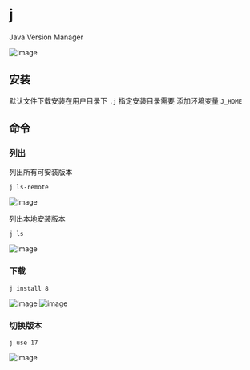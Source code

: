 # j
Java Version  Manager

![image](https://user-images.githubusercontent.com/56473277/228444767-6cc15881-69a6-4ed1-8b30-f7c19413fde0.png)


## 安装
  默认文件下载安装在用户目录下 ```.j```
  指定安装目录需要 添加环境变量 ```J_HOME```
## 命令

### 列出

列出所有可安装版本
```
j ls-remote
```
![image](https://user-images.githubusercontent.com/56473277/228444893-1ae5779e-74a2-4884-9c7d-09aa533d644e.png)

列出本地安装版本
```
j ls
```
![image](https://user-images.githubusercontent.com/56473277/228177030-defae4d2-77ba-4ded-9598-953330ac6cd8.png)

### 下载
```
j install 8
```
![image](https://user-images.githubusercontent.com/56473277/228178315-9491c998-c839-441f-8d5e-78578273f57c.png)
![image](https://user-images.githubusercontent.com/56473277/228178398-59382b04-ae1d-443a-9e20-ba41ab65ae7c.png)

### 切换版本
```
j use 17
```
![image](https://user-images.githubusercontent.com/56473277/228178562-509f752f-134e-4b44-b220-26ed7fc9b33c.png)




